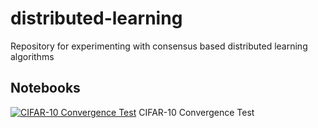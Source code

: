 # distributed-learning
Repository for experimenting with consensus based distributed learning algorithms

## Notebooks

[![CIFAR-10 Convergence Test](https://colab.research.google.com/assets/colab-badge.svg)](https://colab.research.google.com/github/ekiuled/distributed-learning/blob/convergence/notebooks/CIFAR-10%20Convergence.ipynb) CIFAR-10 Convergence Test